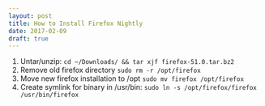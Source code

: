 ```yaml
---
layout: post
title: How to Install Firefox Nightly
date: 2017-02-09
draft: true
---
```



1. Untar/unzip: `cd ~/Downloads/ && tar xjf firefox-51.0.tar.bz2`
2. Remove old firefox directory `sudo rm -r /opt/firefox`
3. Move new firefox installation to /opt `sudo mv firefox /opt/firefox`
4. Create symlink for binary in /usr/bin: `sudo ln -s /opt/firefox/firefox /usr/bin/firefox`

